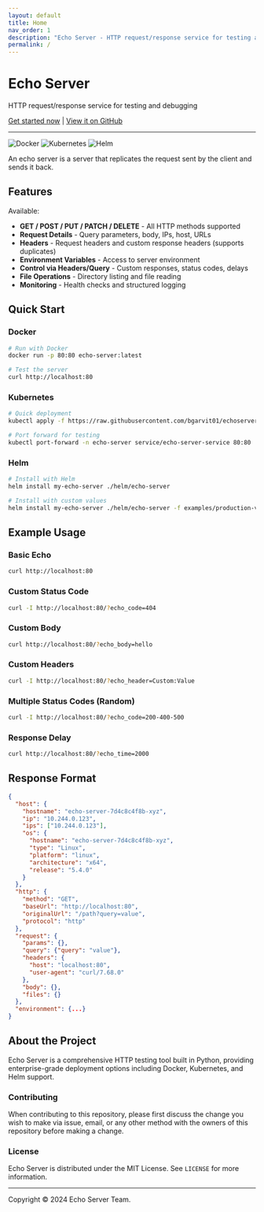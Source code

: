 ```yaml
---
layout: default
title: Home
nav_order: 1
description: "Echo Server - HTTP request/response service for testing and debugging"
permalink: /
---
```


# Echo Server

HTTP request/response service for testing and debugging

[Get started now](#quick-start) | [View it on GitHub](https://github.com/bgarvit01/echoserver)

---

![Docker](https://img.shields.io/badge/docker-%230db7ed.svg?style=for-the-badge&logo=docker&logoColor=white)
![Kubernetes](https://img.shields.io/badge/kubernetes-%23326ce5.svg?style=for-the-badge&logo=kubernetes&logoColor=white)
![Helm](https://img.shields.io/badge/Helm-0F1689?style=for-the-badge&logo=Helm&labelColor=0F1689)

An echo server is a server that replicates the request sent by the client and sends it back.

## Features

Available:
- **GET / POST / PUT / PATCH / DELETE** - All HTTP methods supported
- **Request Details** - Query parameters, body, IPs, host, URLs
- **Headers** - Request headers and custom response headers (supports duplicates)
- **Environment Variables** - Access to server environment
- **Control via Headers/Query** - Custom responses, status codes, delays
- **File Operations** - Directory listing and file reading
- **Monitoring** - Health checks and structured logging

## Quick Start

### Docker
```bash
# Run with Docker
docker run -p 80:80 echo-server:latest

# Test the server
curl http://localhost:80
```

### Kubernetes
```bash
# Quick deployment
kubectl apply -f https://raw.githubusercontent.com/bgarvit01/echoserver/main/k8s/echo-server-all.yaml

# Port forward for testing
kubectl port-forward -n echo-server service/echo-server-service 80:80
```

### Helm
```bash
# Install with Helm
helm install my-echo-server ./helm/echo-server

# Install with custom values
helm install my-echo-server ./helm/echo-server -f examples/production-values.yaml
```

## Example Usage

### Basic Echo
```bash
curl http://localhost:80
```

### Custom Status Code
```bash
curl -I http://localhost:80/?echo_code=404
```

### Custom Body
```bash
curl http://localhost:80/?echo_body=hello
```

### Custom Headers
```bash
curl -I http://localhost:80/?echo_header=Custom:Value
```

### Multiple Status Codes (Random)
```bash
curl -I http://localhost:80/?echo_code=200-400-500
```

### Response Delay
```bash
curl http://localhost:80/?echo_time=2000
```

## Response Format

```json
{
  "host": {
    "hostname": "echo-server-7d4c8c4f8b-xyz",
    "ip": "10.244.0.123",
    "ips": ["10.244.0.123"],
    "os": {
      "hostname": "echo-server-7d4c8c4f8b-xyz",
      "type": "Linux",
      "platform": "linux",
      "architecture": "x64",
      "release": "5.4.0"
    }
  },
  "http": {
    "method": "GET",
    "baseUrl": "http://localhost:80",
    "originalUrl": "/path?query=value",
    "protocol": "http"
  },
  "request": {
    "params": {},
    "query": {"query": "value"},
    "headers": {
      "host": "localhost:80",
      "user-agent": "curl/7.68.0"
    },
    "body": {},
    "files": {}
  },
  "environment": {...}
}
```

## About the Project

Echo Server is a comprehensive HTTP testing tool built in Python, providing enterprise-grade deployment options including Docker, Kubernetes, and Helm support.

### Contributing

When contributing to this repository, please first discuss the change you wish to make via issue, email, or any other method with the owners of this repository before making a change.

### License

Echo Server is distributed under the MIT License. See `LICENSE` for more information.

---

Copyright © 2024 Echo Server Team.
